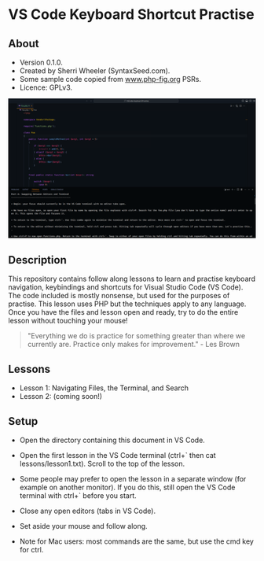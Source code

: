 VS Code Keyboard Shortcut Practise
==================================

About
------

* Version 0.1.0.
* Created by Sherri Wheeler (SyntaxSeed.com).
* Some sample code copied from www.php-fig.org PSRs.
* Licence: GPLv3.

![Screenshot of Lesson 1](screenshot.png)

Description
------------

This repository contains follow along lessons to learn and practise keyboard navigation, keybindings and shortcuts for Visual Studio Code (VS Code). The code included is mostly nonsense, but used for the purposes of practise. This lesson uses PHP but the techniques apply to any language. Once you have the files and lesson open and ready, try to do the entire lesson without touching your mouse!

> "Everything we do is practice for something greater than where we currently are. Practice only makes for improvement."  - Les Brown

Lessons
--------

* Lesson 1: Navigating Files, the Terminal, and Search
* Lesson 2: (coming soon!)

Setup
------

* Open the directory containing this document in VS Code.
* Open the first lesson in the VS Code terminal (ctrl+` then cat lessons/lesson1.txt). Scroll to the top of the lesson.
* Some people may prefer to open the lesson in a separate window (for example on another monitor). If you do this, still open the VS Code terminal with ctrl+` before you start.
* Close any open editors (tabs in VS Code).
* Set aside your mouse and follow along.

* Note for Mac users: most commands are the same, but use the cmd key for ctrl.
